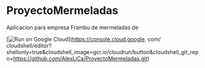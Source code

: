 # ProyectoMermeladas
Aplicacion para empresa Frambu de mermeladas de

[![Run on Google Cloud](https://storage.googleapis.com/cloudrun/button.svg)](https://console.cloud.google. com/
cloudshell/editor?shellonly=true&cloudshell_image=gcr.io/cloudrun/button&cloudshell_git_repo=https://github.com/AlexLiCa/ProyectoMermeladas.git)